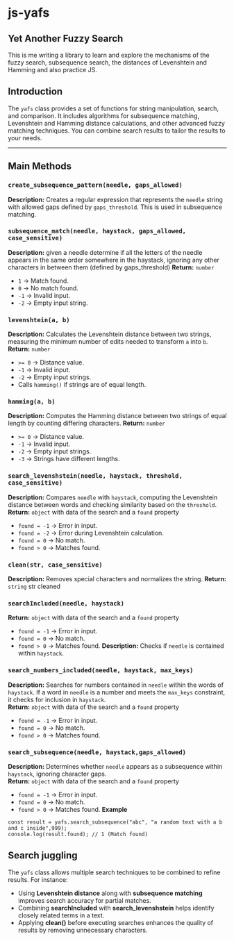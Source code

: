 # js-yafs
## Yet Another Fuzzy Search

This is me writing a library to learn and explore the mechanisms of the fuzzy search, subsequence search, the distances of Levenshtein and Hamming and also practice JS.

## Introduction
The `yafs` class provides a set of functions for string manipulation, search, and comparison. It includes algorithms for subsequence matching, Levenshtein and Hamming distance calculations, and other advanced fuzzy matching techniques.
You can combine search results to tailor the results to your needs.

---
## Main Methods

### `create_subsequence_pattern(needle, gaps_allowed)`
**Description:** Creates a regular expression that represents the `needle` string with allowed gaps defined by `gaps_threshold`. This is used in subsequence matching.
### `subsequence_match(needle, haystack, gaps_allowed, case_sensitive)`
**Description:** given a needle determine if all the letters of the needle appears in the same order somewhere in the haystack, ignoring any other characters in between them (defined by gaps_threshold)
**Return:** `number`  
- `1` → Match found.  
- `0` → No match found.  
- `-1` → Invalid input.  
- `-2` → Empty input string.
### `levenshtein(a, b)`
**Description:** Calculates the Levenshtein distance between two strings, measuring the minimum number of edits needed to transform `a` into `b`.
**Return:** `number`  
- `>= 0` → Distance value.  
- `-1` → Invalid input.  
- `-2` → Empty input strings.  
- Calls `hamming()` if strings are of equal length.
### `hamming(a, b)`
**Description:** Computes the Hamming distance between two strings of equal length by counting differing characters.
**Return:** `number`  
- `>= 0` → Distance value.  
- `-1` → Invalid input.  
- `-2` → Empty input strings.  
- `-3` → Strings have different lengths.
### `search_levenshstein(needle, haystack, threshold, case_sensitive)`
**Description:** Compares `needle` with `haystack`, computing the Levenshtein distance between words and checking similarity based on the `threshold`.
**Return:** `object` with data of the search and a `found` property
- `found = -1` → Error in input.  
- `found = -2` → Error during Levenshtein calculation.  
- `found = 0` → No match.
- `found > 0` → Matches found.
### `clean(str, case_sensitive)`
**Description:** Removes special characters and normalizes the string.
**Return:** `string` str cleaned
### `searchIncluded(needle, haystack)`
**Return:** `object` with data of the search and a `found` property
- `found = -1` → Error in input.  
- `found = 0` → No match.
- `found > 0` → Matches found.
**Description:** Checks if `needle` is contained within `haystack`.
### `search_numbers_included(needle, haystack, max_keys)`
**Description:** Searches for numbers contained in `needle` within the words of `haystack`. If a word in `needle` is a number and meets the `max_keys` constraint, it checks for inclusion in `haystack`.  
**Return:** `object` with data of the search and a `found` property
- `found = -1` → Error in input.  
- `found = 0` → No match.
- `found > 0` → Matches found.
### `search_subsequence(needle, haystack,gaps_allowed)`
**Description:** Determines whether `needle` appears as a subsequence within `haystack`, ignoring character gaps.  
**Return:** `object` with data of the search and a `found` property
- `found = -1` → Error in input.  
- `found = 0` → No match.
- `found > 0` → Matches found.
**Example**
```
const result = yafs.search_subsequence("abc", "a random text with a b and c inside",999);
console.log(result.found); // 1 (Match found)
```
## Search juggling
The `yafs` class allows multiple search techniques to be combined to refine results. For instance:
- Using **Levenshtein distance** along with **subsequence matching** improves search accuracy for partial matches.
- Combining **searchIncluded** with **search_levenshstein** helps identify closely related terms in a text.
- Applying **clean()** before executing searches enhances the quality of results by removing unnecessary characters.
